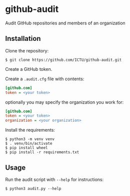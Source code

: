 # github-audit
Audit GitHub repositories and members of an organization

## Installation

Clone the repository:

```console
$ git clone https://github.com/ICTU/github-audit.git
```

Create a GitHub token.

Create a `.audit.cfg` file with contents:

```ini
[github.com]
token = <your token>
```
optionally you may specify the organization you work for:
```ini
[github.com]
token = <your token>
organization = <your organization>
```

Install the requirements:

```console
$ python3 -m venv venv
$ . venv/bin/activate
$ pip install wheel
$ pip install -r requirements.txt
```

## Usage

Run the audit script with `--help` for instructions:

```console
$ python3 audit.py --help
```

